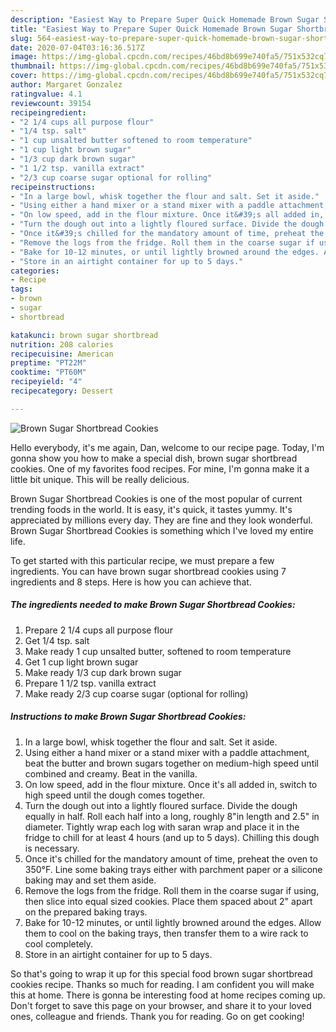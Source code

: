 ```yaml
---
description: "Easiest Way to Prepare Super Quick Homemade Brown Sugar Shortbread Cookies"
title: "Easiest Way to Prepare Super Quick Homemade Brown Sugar Shortbread Cookies"
slug: 564-easiest-way-to-prepare-super-quick-homemade-brown-sugar-shortbread-cookies
date: 2020-07-04T03:16:36.517Z
image: https://img-global.cpcdn.com/recipes/46bd8b699e740fa5/751x532cq70/brown-sugar-shortbread-cookies-recipe-main-photo.jpg
thumbnail: https://img-global.cpcdn.com/recipes/46bd8b699e740fa5/751x532cq70/brown-sugar-shortbread-cookies-recipe-main-photo.jpg
cover: https://img-global.cpcdn.com/recipes/46bd8b699e740fa5/751x532cq70/brown-sugar-shortbread-cookies-recipe-main-photo.jpg
author: Margaret Gonzalez
ratingvalue: 4.1
reviewcount: 39154
recipeingredient:
- "2 1/4 cups all purpose flour"
- "1/4 tsp. salt"
- "1 cup unsalted butter softened to room temperature"
- "1 cup light brown sugar"
- "1/3 cup dark brown sugar"
- "1 1/2 tsp. vanilla extract"
- "2/3 cup coarse sugar optional for rolling"
recipeinstructions:
- "In a large bowl, whisk together the flour and salt. Set it aside."
- "Using either a hand mixer or a stand mixer with a paddle attachment, beat the butter and brown sugars together on medium-high speed until combined and creamy. Beat in the vanilla."
- "On low speed, add in the flour mixture. Once it&#39;s all added in, switch to high speed until the dough comes together."
- "Turn the dough out into a lightly floured surface. Divide the dough equally in half. Roll each half into a long, roughly 8&#34;in length and 2.5&#34; in diameter. Tightly wrap each log with saran wrap and place it in the fridge to chill for at least 4 hours (and up to 5 days). Chilling this dough is necessary."
- "Once it&#39;s chilled for the mandatory amount of time, preheat the oven to 350°F. Line some baking trays either with parchment paper or a silicone baking may and set them aside."
- "Remove the logs from the fridge. Roll them in the coarse sugar if using, then slice into equal sized cookies. Place them spaced about 2&#34; apart on the prepared baking trays."
- "Bake for 10-12 minutes, or until lightly browned around the edges. Allow them to cool on the baking trays, then transfer them to a wire rack to cool completely."
- "Store in an airtight container for up to 5 days."
categories:
- Recipe
tags:
- brown
- sugar
- shortbread

katakunci: brown sugar shortbread 
nutrition: 208 calories
recipecuisine: American
preptime: "PT22M"
cooktime: "PT60M"
recipeyield: "4"
recipecategory: Dessert

---
```



![Brown Sugar Shortbread Cookies](https://img-global.cpcdn.com/recipes/46bd8b699e740fa5/751x532cq70/brown-sugar-shortbread-cookies-recipe-main-photo.jpg)

Hello everybody, it's me again, Dan, welcome to our recipe page. Today, I'm gonna show you how to make a special dish, brown sugar shortbread cookies. One of my favorites food recipes. For mine, I'm gonna make it a little bit unique. This will be really delicious.

Brown Sugar Shortbread Cookies is one of the most popular of current trending foods in the world. It is easy, it's quick, it tastes yummy. It's appreciated by millions every day. They are fine and they look wonderful. Brown Sugar Shortbread Cookies is something which I've loved my entire life.




To get started with this particular recipe, we must prepare a few ingredients. You can have brown sugar shortbread cookies using 7 ingredients and 8 steps. Here is how you can achieve that.

<!--inarticleads1-->

##### The ingredients needed to make Brown Sugar Shortbread Cookies:

1. Prepare 2 1/4 cups all purpose flour
1. Get 1/4 tsp. salt
1. Make ready 1 cup unsalted butter, softened to room temperature
1. Get 1 cup light brown sugar
1. Make ready 1/3 cup dark brown sugar
1. Prepare 1 1/2 tsp. vanilla extract
1. Make ready 2/3 cup coarse sugar (optional for rolling)




<!--inarticleads2-->

##### Instructions to make Brown Sugar Shortbread Cookies:

1. In a large bowl, whisk together the flour and salt. Set it aside.
1. Using either a hand mixer or a stand mixer with a paddle attachment, beat the butter and brown sugars together on medium-high speed until combined and creamy. Beat in the vanilla.
1. On low speed, add in the flour mixture. Once it&#39;s all added in, switch to high speed until the dough comes together.
1. Turn the dough out into a lightly floured surface. Divide the dough equally in half. Roll each half into a long, roughly 8&#34;in length and 2.5&#34; in diameter. Tightly wrap each log with saran wrap and place it in the fridge to chill for at least 4 hours (and up to 5 days). Chilling this dough is necessary.
1. Once it&#39;s chilled for the mandatory amount of time, preheat the oven to 350°F. Line some baking trays either with parchment paper or a silicone baking may and set them aside.
1. Remove the logs from the fridge. Roll them in the coarse sugar if using, then slice into equal sized cookies. Place them spaced about 2&#34; apart on the prepared baking trays.
1. Bake for 10-12 minutes, or until lightly browned around the edges. Allow them to cool on the baking trays, then transfer them to a wire rack to cool completely.
1. Store in an airtight container for up to 5 days.




So that's going to wrap it up for this special food brown sugar shortbread cookies recipe. Thanks so much for reading. I am confident you will make this at home. There is gonna be interesting food at home recipes coming up. Don't forget to save this page on your browser, and share it to your loved ones, colleague and friends. Thank you for reading. Go on get cooking!
